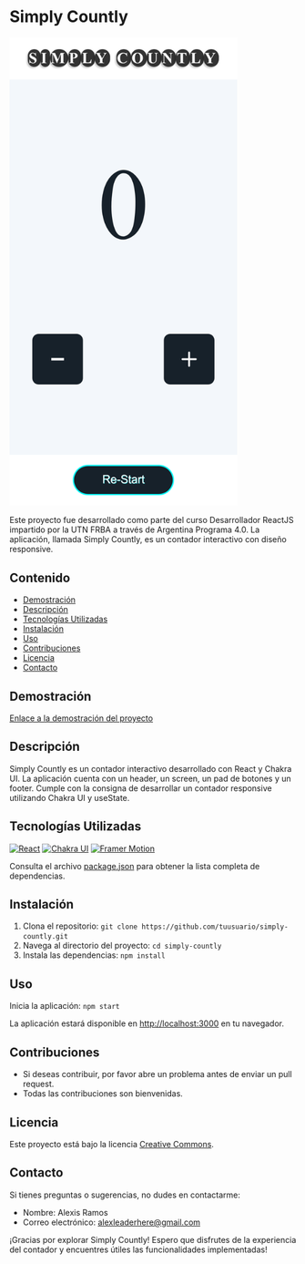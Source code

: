 # Simply Countly

<img src="https://github.com/alexis-ramos-ok/simply-countly/raw/main/public/screen-main-sc.png" alt="Vista previa del proyecto" width="400"/>

Este proyecto fue desarrollado como parte del curso Desarrollador ReactJS impartido por la UTN FRBA a través de Argentina Programa 4.0. La aplicación, llamada Simply Countly, es un contador interactivo con diseño responsive.

## Contenido

- [Demostración](#demostración)
- [Descripción](#descripción)
- [Tecnologías Utilizadas](#tecnologías-utilizadas)
- [Instalación](#instalación)
- [Uso](#uso)
- [Contribuciones](#contribuciones)
- [Licencia](#licencia)
- [Contacto](#contacto)

## Demostración

[Enlace a la demostración del proyecto](https://simply-countly.netlify.app/)

## Descripción

Simply Countly es un contador interactivo desarrollado con React y Chakra UI. La aplicación cuenta con un header, un screen, un pad de botones y un footer. Cumple con la consigna de desarrollar un contador responsive utilizando Chakra UI y useState.

## Tecnologías Utilizadas

[![React](https://img.shields.io/badge/React-18.2.0-blue)](https://reactjs.org/)
[![Chakra UI](https://img.shields.io/badge/Chakra_UI-Latest-green)](https://chakra-ui.com/)
[![Framer Motion](https://img.shields.io/badge/Framer_Motion-10.16.5-orange)](https://www.framer.com/motion/)

Consulta el archivo [package.json](https://github.com/alexis-ramos-ok/simply-countly/blob/main/package.json) para obtener la lista completa de dependencias.

## Instalación

1. Clona el repositorio: `git clone https://github.com/tuusuario/simply-countly.git`
2. Navega al directorio del proyecto: `cd simply-countly`
3. Instala las dependencias: `npm install`

## Uso

Inicia la aplicación: `npm start`

La aplicación estará disponible en [http://localhost:3000](http://localhost:3000) en tu navegador.

## Contribuciones

- Si deseas contribuir, por favor abre un problema antes de enviar un pull request.
- Todas las contribuciones son bienvenidas.

## Licencia

Este proyecto está bajo la licencia [Creative Commons](https://creativecommons.org/licenses/by/4.0/).

## Contacto

Si tienes preguntas o sugerencias, no dudes en contactarme:

- Nombre: Alexis Ramos
- Correo electrónico: alexleaderhere@gmail.com

¡Gracias por explorar Simply Countly! Espero que disfrutes de la experiencia del contador y encuentres útiles las funcionalidades implementadas!
